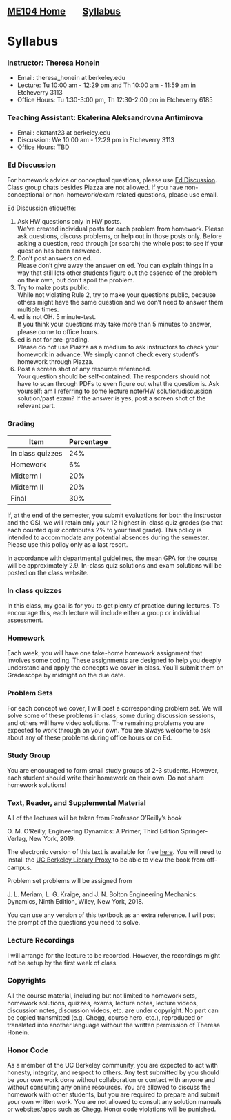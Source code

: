 [ME104 Home](homepage.md)        [Syllabus](syllabus.md)
---

# Syllabus

### Instructor: Theresa Honein
- Email: theresa_honein at berkeley.edu
- Lecture: Tu 10:00 am - 12:29 pm and Th 10:00 am - 11:59 am in Etcheverry 3113
- Office Hours: Tu 1:30-3:00 pm, Th 12:30-2:00 pm in Etcheverry 6185

### Teaching Assistant: Ekaterina Aleksandrovna Antimirova
- Email: ekatant23 at berkeley.edu
- Discussion: We 10:00 am - 12:29 pm in Etcheverry 3113
- Office Hours: TBD

### Ed Discussion
For homework advice or conceptual questions, please use [Ed Discussion](???). Class group chats besides Piazza are not allowed. If you have non-conceptional or non-homework/exam related questions, please use email.

Ed Discussion etiquette:
1. Ask HW questions only in HW posts.\
We’ve created individual posts for each problem from homework. Please ask questions, discuss problems, or help out in those
posts only. Before asking a question, read through (or search) the whole post to see if your question has been answered.
2. Don’t post answers on ed.\
Please don’t give away the answer on ed. You can explain things in a way that still lets other students figure out the
essence of the problem on their own, but don’t spoil the problem.
3. Try to make posts public.\
While not violating Rule 2, try to make your questions public, because others might have the same question and we don’t
need to answer them multiple times.
4. ed is not OH. 5 minute-test.\
If you think your questions may take more than 5 minutes to answer, please come to oﬃce hours.
5. ed is not for pre-grading.\
Please do not use Piazza as a medium to ask instructors to check your homework in advance. We simply cannot check every
student’s homework through Piazza.
6. Post a screen shot of any resource referenced.\
Your question should be self-contained. The responders should not have to scan through PDFs to even figure out what the
question is. Ask yourself: am I referring to some lecture note/HW solution/discussion solution/past exam?
If the answer is yes, post a screen shot of the relevant part.

### Grading
| Item | Percentage |
| ---- | ---------- |
| In class quizzes | 24% |
| Homework | 6% |
| Midterm I | 20% |
| Midterm II | 20% |
| Final | 30% |

If, at the end of the semester, you submit evaluations for both the instructor and the GSI, we will retain only your 12 highest in-class quiz grades (so that each counted quiz contributes 2% to your final grade). This policy is intended to accommodate any potential absences during the semester. Please use this policy only as a last resort.

In accordance with departmental guidelines, the mean GPA for the course will be approximately 2.9. In-class quiz solutions and exam solutions will be posted on the class website.

### In class quizzes
In this class, my goal is for you to get plenty of practice during lectures. To encourage this, each lecture will include either a group or individual assessment.

### Homework
Each week, you will have one take-home homework assignment that involves some coding. These assignments are designed to help you deeply understand and apply the concepts we cover in class. You’ll submit them on Gradescope by midnight on the due date.

### Problem Sets
For each concept we cover, I will post a corresponding problem set. We will solve some of these problems in class, some during discussion sessions, and others will have video solutions. The remaining problems you are expected to work through on your own. You are always welcome to ask about any of these problems during office hours or on Ed.

### Study Group
You are encouraged to form small study groups of 2-3 students. However, each student should write their homework on their own.
Do not share homework solutions!

### Text, Reader, and Supplemental Material
All of the lectures will be taken from Professor O’Reilly’s book

O. M. O’Reilly, Engineering Dynamics: A Primer, Third Edition
Springer-Verlag, New York, 2019.

The electronic version of this text is available for free [here](https://doi.org/10.1007/978-3-030-11745-0). You will need to install the [UC Berkeley Library Proxy](https://www.lib.berkeley.edu/help/proxy-server) to be able to
view the book from oﬀ-campus.

Problem set problems will be assigned from

J. L. Meriam, L. G. Kraige, and J. N. Bolton Engineering Mechanics: Dynamics, Ninth Edition, Wiley, New York, 2018.

You can use any version of this textbook as an extra reference. I will post the prompt of the questions you need to solve.

### Lecture Recordings
I will arrange for the lecture to be recorded. However, the recordings might not be setup by the first week of class.

### Copyrights
All the course material, including but not limited to homework sets, homework solutions, quizzes, exams, lecture notes, lecture
videos, discussion notes, discussion videos, etc. are under copyright. No part can be copied transmitted (e.g. Chegg, course hero,
etc.), reproduced or translated into another language without the written permission of Theresa Honein.

### Honor Code
As a member of the UC Berkeley community, you are expected to act with honesty, integrity, and respect to others. Any test
submitted by you should be your own work done without collaboration or contact with anyone and without consulting any online
resources. You are allowed to discuss the homework with other students, but you are required to prepare and submit your own
written work. You are not allowed to consult any solution manuals or websites/apps such as Chegg. Honor code violations will be
punished.

